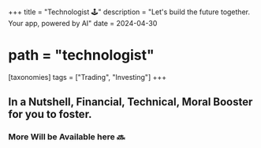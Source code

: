 +++
title = "Technologist 🕹️"
description = "Let's build the future together. Your app, powered by AI"
date = 2024-04-30
# path = "technologist"

[taxonomies] 
tags = ["Trading", "Investing"]
+++
## In a Nutshell, Financial, Technical, Moral Booster for you to foster.
### More Will be Available here :soon: